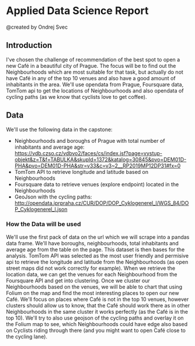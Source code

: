 # Applied Data Science Report

@created by Ondrej Svec

## Introduction
I've chosen the challenge of recommendation of the best spot to open a new Café in a beautiful city of Prague. The focus will be to find out the Neighbourhoods which are most suitable for that task, but actually do not have Café in any of the top 10 venues and also have a good amount of inhabitants in the area. We'll use opendata from Prague, Foursquare data, TomTom api to get the locations of Neighbourhoods and also opendata of cycling paths (as we know that cyclists love to get coffee). 

## Data
We'll use the following data in the capstone:
* Neighbourhoods and boroughs of Prague with total number of inhabitants and average age: https://vdb.czso.cz/vdbvo2/faces/cs/index.jsf?page=vystup-objekt&z=T&f=TABULKA&skupId=1372&katalog=30845&pvo=DEM01D-PHA&pvo=DEM01D-PHA&str=v33&c=v3~2__RP2019MP12DP31#fx=0
* TomTom API to retrieve longitude and latitude based on Neighbourhoods
* Foursquare data to retrieve venues (explore endpoint) located in the Neighbourhoods
* GeoJson with the cycling paths: http://opendata.iprpraha.cz/CUR/DOP/DOP_Cyklogenerel_l/WGS_84/DOP_Cyklogenerel_l.json

### How the Data will be used
We'll use the first pack of data on the url which we will scrape into a pandas data frame. We'll have boroughs, neighbourhoods, total inhabitants and average age from the table on the page. This dataset is then bases for the analysis. TomTom API was selected as the most user friendly and permisive api to retrieve the longitude and latitude from the Neighbourhoods (as open street maps did not work correctly for example). When we retrieve the location data, we can get the venues for each Neighbourhood from the Foursquare API and get into clustering. Once we cluster our Neighbourhoods based on the venues, we will be able to chart that using Folium on the map and find the most interesting places to open our new Café. We'll focus on places where Café is not in the top 10 venues, however clusters should allow us to know, that the Café should work there as in other Neighbourhoods in the same cluster it works perfectly (as the Café is in the top 10). We'll try to also use geojson of the cycling paths and overlay it on the Folium map to see, which Neighbourhoods could have edge also based on Cyclists riding through there (and you might want to open Café close to the cycling lane).